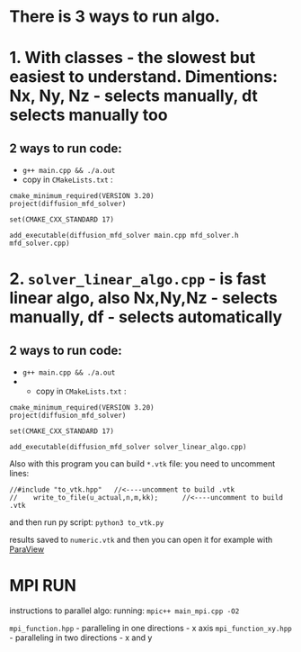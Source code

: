 # There is 3 ways to run algo.

# 1. With classes - the slowest but easiest to understand. Dimentions: Nx, Ny, Nz - selects manually, dt selects manually too
   ## 2 ways to run code:
 - ```g++ main.cpp && ./a.out``` 
 - copy in ```CMakeLists.txt``` :
```
cmake_minimum_required(VERSION 3.20)
project(diffusion_mfd_solver)

set(CMAKE_CXX_STANDARD 17)

add_executable(diffusion_mfd_solver main.cpp mfd_solver.h mfd_solver.cpp)
```

# 2. ```solver_linear_algo.cpp``` - is fast linear algo, also Nx,Ny,Nz - selects manually, df - selects automatically
## 2 ways to run code:
- ```g++ main.cpp && ./a.out``` 
- - copy in ```CMakeLists.txt``` :
```
cmake_minimum_required(VERSION 3.20)
project(diffusion_mfd_solver)

set(CMAKE_CXX_STANDARD 17)

add_executable(diffusion_mfd_solver solver_linear_algo.cpp)
```
Also with this program you can build ```*.vtk``` file: you need to uncomment lines:
```
//#include "to_vtk.hpp"   //<----uncomment to build .vtk
//    write_to_file(u_actual,n,m,kk);      //<----uncomment to build .vtk
```
and then run py script: ```python3 to_vtk.py```

results saved to ```numeric.vtk``` and then you can open it for example with [ParaView](https://www.paraview.org/)

# MPI RUN

instructions to parallel algo:
running:
```mpic++ main_mpi.cpp -O2```

```mpi_function.hpp``` - paralleling in one directions - x axis
```mpi_function_xy.hpp```  - paralleling in two directions - x and y